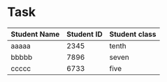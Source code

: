 # Task


| Student Name | Student ID | Student class |
| --- | --- | --- |
| aaaaa | 2345 | tenth |
| bbbbb | 7896 | seven |
| ccccc | 6733 | five |

